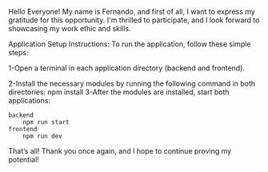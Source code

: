 Hello Everyone!
My name is Fernando, and first of all, I want to express my gratitude for this opportunity. I'm thrilled to participate, and I look forward to showcasing my work ethic and skills.

Application Setup Instructions:
To run the application, follow these simple steps:

1-Open a terminal in each application directory (backend and frontend).

2-Install the necessary modules by running the following command in both directories:
        npm install
3-After the modules are installed, start both applications:

    backend
        npm run start
    frontend
        npm run dev

That’s all! Thank you once again, and I hope to continue proving my potential!
